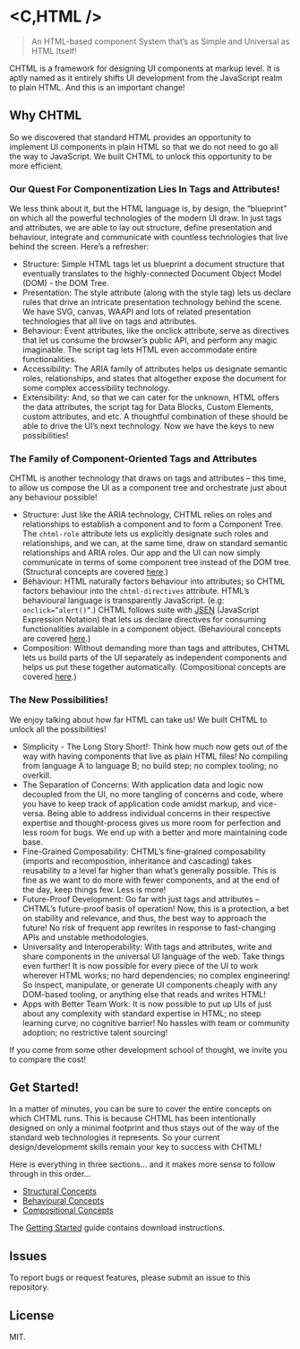 # &lt;C&sbquo;HTML /&gt;
> An HTML-based component System that’s as Simple and Universal as HTML Itself!

CHTML is a framework for designing UI components at markup level. It is aptly named as it entirely shifts UI development from the JavaScript realm to plain HTML. And this is an important change!

## Why CHTML
So we discovered that standard HTML provides an opportunity to implement UI components in plain HTML so that we do not need to go all the way to JavaScript. We built CHTML to unlock this opportunity to be more efficient.

### Our Quest For Componentization Lies In Tags and Attributes!
We less think about it, but the HTML language is, by design, the “blueprint” on which all the powerful technologies of the modern UI draw. In just tags and attributes, we are able to lay out structure, define presentation and behaviour, integrate and communicate with countless technologies that live behind the screen. Here’s a refresher:
+	Structure: Simple HTML tags let us blueprint a document structure that eventually translates to the highly-connected Document Object Model (DOM) - the DOM Tree.
+	Presentation: The style attribute (along with the style tag) lets us declare rules that drive an intricate presentation technology behind the scene. We have SVG, canvas, WAAPI and lots of related presentation technologies that all live on tags and attributes.
+	Behaviour: Event attributes, like the onclick attribute, serve as directives that let us consume the browser’s public API, and perform any magic imaginable. The script tag lets HTML even accommodate entire functionalities.
+	Accessibility: The ARIA family of attributes helps us designate semantic roles, relationships, and states that altogether expose the document for some complex accessibility technology.
+	Extensibility: And, so that we can cater for the unknown, HTML offers the data attributes, the script tag for Data Blocks, Custom Elements, custom attributes, and etc. A thoughtful combination of these should be able to drive the UI’s next technology. Now we have the keys to new possibilities!

### The Family of Component-Oriented Tags and Attributes
CHTML is another technology that draws on tags and attributes – this time, to allow us compose the UI as a component tree and orchestrate just about any behaviour possible!
+	Structure: Just like the ARIA technology, CHTML relies on roles and relationships to establish a component and to form a Component Tree. The `chtml-role` attribute lets us explicitly designate such roles and relationships, and we can, at the same time, draw on standard semantic relationships and ARIA roles. Our app and the UI can now simply communicate in terms of some component tree instead of the DOM tree. (Structural concepts are covered [here](https://docs.web-native.dev/chtml/guide/structural-concepts/).)
+	Behaviour: HTML naturally factors behaviour into attributes; so CHTML factors behaviour into the `chtml-directives` attribute. HTML’s behavioural language is transparently JavaScript. (e.g: `onclick=”alert()”`.) CHTML follows suite with [JSEN](https://github.com/web-native/jsen/) (JavaScript Expression Notation) that lets us declare directives for consuming functionalities available in a component object. (Behavioural concepts are covered [here](https://docs.web-native.dev/chtml/guide/behavioural-concepts/).)
+	Composition: Without demanding more than tags and attributes, CHTML lets us build parts of the UI separately as independent components and helps us put these together automatically. (Compositional concepts are covered [here](https://docs.web-native.dev/chtml/guide/compositional-concepts/).)

### The New Possibilities!
We enjoy talking about how far HTML can take us! We built CHTML to unlock all the possibilities!
+	Simplicity - The Long Story Short!: Think how much now gets out of the way with having components that live as plain HTML files! No compiling from language A to language B; no build step; no complex tooling; no overkill.
+	The Separation of Concerns: With application data and logic now decoupled from the UI, no more tangling of concerns and code, where you have to keep track of application code amidst markup, and vice-versa. Being able to address individual concerns in their respective expertise and thought-process gives us more room for perfection and less room for bugs. We end up with a better and more maintaining code base.
+	Fine-Grained Composability: CHTML’s fine-grained composability (imports and recomposition, inheritance and cascading) takes reusability to a level far higher than what’s generally possible. This is fine as we want to do more with fewer components, and at the end of the day, keep things few. Less is more!
+	Future-Proof Development: Go far with just tags and attributes – CHTML’s future-proof basis of operation! Now, this is a protection, a bet on stability and relevance, and thus, the best way to approach the future! No risk of frequent app rewrites in response to fast-changing APIs and unstable methodologies.
+	Universality and Interoperability: With tags and attributes, write and share components in the universal UI language of the web. Take things even further! It is now possible for every piece of the UI to work wherever HTML works; no hard dependencies; no complex engineering! So inspect, manipulate, or generate UI components cheaply with any DOM-based tooling, or anything else that reads and writes HTML! 
+	Apps with Better Team Work: It is now possible to put up UIs of just about any complexity with standard expertise in HTML; no steep learning curve; no cognitive barrier! No hassles with team or community adoption; no restrictive talent sourcing!

If you come from some other development school of thought, we invite you to compare the cost!

## Get Started!
In a matter of minutes, you can be sure to cover the entire concepts on which CHTML runs. This is because CHTML has been intentionally designed on only a minimal footprint and thus stays out of the way of the standard web technologies it represents. So your current design/developmemt skills remain your key to success with CHTML! 

Here is everything in three sections… and it makes more sense to follow through in this order…
+	[Structural Concepts](https://docs.web-native.dev/chtml/guide/structural-concepts/)
+	[Behavioural Concepts](https://docs.web-native.dev/chtml/guide/behavioural-concepts/)
+	[Compositional Concepts](https://docs.web-native.dev/chtml/guide/compositional-concepts/)

The [Getting Started](https://docs.web-native.dev/chtml/guide/) guide contains download instructions.

## Issues
To report bugs or request features, please submit an issue to this repository.

## License
MIT.
